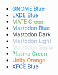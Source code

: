 - <span style="color:#0087ED">GNOME Blue
- <span style="color:#0068C8">LXDE Blue
- <span style="color:#87A556">MATE Green
- <span style="color:#2b90d9">Mastodon Blue
- <span style="color:#282c37">Mastodon Dark
- <span style="color:#9baec8">Mastodon Light
- <span style="color:#d9e1e8">Mastodon Sepia
- <span style="color:#3BC18E">Plasma Green
- <span style="color:#F57421">Unity Orange
- <span style="color:#0044AA">XFCE Blue